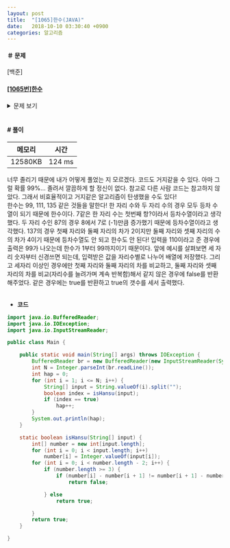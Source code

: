 ```yaml
---
layout: post
title:  "[1065]한수(JAVA)"
date:   2018-10-10 03:30:40 +0900
categories: 알고리즘
---
```

#### ＃ 문제
[백준]
#### [[1065번]한수](https://www.acmicpc.net/problem/1065)  

<details><summary >문제 보기</summary>
<div style="font-size:0.7em;">

**#문제**  

어떤 양의 정수 X의 자리수가 등차수열을 이룬다면, 그 수를 한수라고 한다. 등차수열은 연속된 두 개의 수의 차이가 일정한 수열을 말한다. N이 주어졌을 때, 1보다 크거나 같고, N보다 작거나 같은 한수의 개수를 출력하는 프로그램을 작성하시오.   

**#입력**  
첫째 줄에 1,000보다 작거나 같은 자연수 N이 주어진다.  

**#출력**  
첫째 줄에 1보다 크거나 같고, N보다 작거나 같은 한수의 개수를 출력한다.  

</div>
</details>  

<br>  

#### # 풀이 ####    
| 메모리 | 시간 |  
|-------| ------|  
| 12580KB | 124 ms |  


 너무 졸리기 때문에 내가 어떻게 풀었는 지 모르겠다. 코드도 거지같을 수 있다. 아마 그럴 확률 99%... 졸려서 깔끔하게 할 정신이 없다. 참고로 다른 사람 코드는 참고하지 않았다. 그래서 비효율적이고 거지같은 알고리즘이 탄생했을 수도 있다!    
 한수는 99, 111, 135 같은 것들을 말한다! 한 자리 수와 두 자리 수의 경우 모두 등차 수열이 되기 때문에 한수이다. 7같은 한 자리 수는 첫번째 항?이라서 등차수열이라고 생각했다. 두 자리 수인 87의 경우 8에서 7로 (-1)만큼 증가했기 때문에 등차수열이라고 생각했다. 137의 경우 첫째 자리와 둘째 자리의 차가 2이지만 둘째 자리와 셋째 자리의 수의 차가 4이기 때문에 등차수열도 안 되고 한수도 안 된다!
   입력을 110이라고 준 경우에 출력은 99가 나오는데 한수가 1부터 99까지이기 때문이다. 앞에 예시를 살펴보면 세 자리 숫자부터 신경쓰면 되는데, 입력받은 값을 자리수별로 나누어 배열에 저장했다. 그리고 세자리 이상인 경우에만 첫째 자리와 둘째 자리의 차를 비교하고, 둘째 자리와 셋째 자리의 차를 비교(자리수를 늘려가며 계속 반복함)해서 같지 않은 경우에 false를 반환해주었다. 같은 경우에는 true를 반환하고 true의 갯수를 세서 출력했다.  <br><br>  


- **코드**


```java
import java.io.BufferedReader;
import java.io.IOException;
import java.io.InputStreamReader;

public class Main {

	public static void main(String[] args) throws IOException {
		BufferedReader br = new BufferedReader(new InputStreamReader(System.in));
		int N = Integer.parseInt(br.readLine());
		int hap = 0;
		for (int i = 1; i <= N; i++) {
			String[] input = String.valueOf(i).split("");
			boolean index = isHansu(input);
			if (index == true)
				hap++;
		}
		System.out.println(hap);
	}

	static boolean isHansu(String[] input) {
		int[] number = new int[input.length];
		for (int i = 0; i < input.length; i++)
			number[i] = Integer.valueOf(input[i]);
		for (int i = 0; i < number.length - 2; i++) {
			if (number.length >= 3) {
				if (number[i] - number[i + 1] != number[i + 1] - number[i + 2])
					return false;

			} else
				return true;

		}
		return true;
	}

}
```
